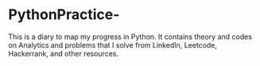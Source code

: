 # PythonPractice-
This is a diary to map my progress in Python. It contains theory and codes on Analytics and problems that I solve from LinkedIn, Leetcode, Hackerrank, and other resources. 
